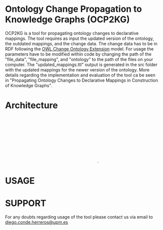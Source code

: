 # Ontology Change Propagation to Knowledge Graphs (OCP2KG)
OCP2KG is a tool for propagating ontology changes to declarative mappings. The tool requires as input the updated version of the ontology, the outdated mappings, and the change data. The change data has to be in RDF following the [OWL Change Ontology Extension](https://github.com/DiegoCondeHerreros/OWLChangeExtension) model. For usage the parameters have to be modified within code by changing the path of the "file_data", "file_mapping", and "ontology" to the path of the files on your computer. The "updated_mappings.ttl" output is generated in the src folder with the updated mappings for the newer version of the ontology. More details regarding the implementation and evaluation of the tool ca be seen in "Propagating Ontology Changes to Declarative
Mappings in Construction of Knowledge Graphs". 

# Architecture
![Architecture of OCP2KG](C:\Users\diego\Downloads\architecture.pdf).

# USAGE


# SUPPORT
For any doubts regarding usage of the tool please contact us via email to diego.conde.herreros@upm.es
